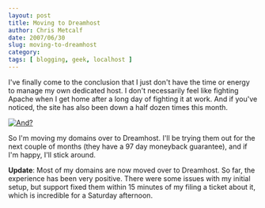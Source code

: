 ```yaml
---
layout: post
title: Moving to Dreamhost
author: Chris Metcalf
date: 2007/06/30
slug: moving-to-dreamhost
category: 
tags: [ blogging, geek, localhost ]
---
```


I've finally come to the conclusion that I just don't have the time or energy to manage my own dedicated host. I don't necessarily feel like fighting Apache when I get home after a long day of fighting it at work. And if you've noticed, the site has also been down a half dozen times this month.

[![And?](http://farm2.static.flickr.com/1191/568344117_1d15d580f1.jpg?v=0)](http://www.flickr.com/photos/chrismetcalf/568344117/)

So I'm moving my domains over to Dreamhost. I'll be trying them out for the next couple of months (they have a 97 day moneyback guarantee), and if I'm happy, I'll stick around.

__Update__: Most of my domains are now moved over to Dreamhost. So far, the experience has been very positive. There were some issues with my initial setup, but support fixed them within 15 minutes of my filing a ticket about it, which is incredible for a Saturday afternoon.
